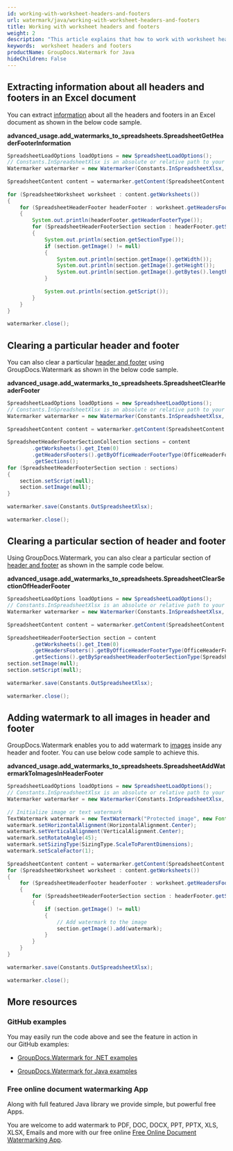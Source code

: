 ```yaml
---
id: working-with-worksheet-headers-and-footers
url: watermark/java/working-with-worksheet-headers-and-footers
title: Working with worksheet headers and footers
weight: 2
description: "This article explains that how to work with worksheet headers and footers while using GroupDocs watermarking Java API"
keywords:  worksheet headers and footers
productName: GroupDocs.Watermark for Java
hideChildren: False
---
```

## Extracting information about all headers and footers in an Excel document

You can extract [information](https://apireference.groupdocs.com/watermark/java/com.groupdocs.watermark.contents/SpreadsheetWorksheet#getHeadersFooters()) about all the headers and footers in an Excel document as shown in the below code sample.

**advanced\_usage.add\_watermarks\_to\_spreadsheets.SpreadsheetGetHeaderFooterInformation**

```java
SpreadsheetLoadOptions loadOptions = new SpreadsheetLoadOptions();                                               
// Constants.InSpreadsheetXlsx is an absolute or relative path to your document. Ex: "C:\\Docs\\spreadsheet.xlsx"
Watermarker watermarker = new Watermarker(Constants.InSpreadsheetXlsx, loadOptions);                             
                                                                                                                 
SpreadsheetContent content = watermarker.getContent(SpreadsheetContent.class);                                   
                                                                                                                 
for (SpreadsheetWorksheet worksheet : content.getWorksheets())                                                   
{                                                                                                                
    for (SpreadsheetHeaderFooter headerFooter : worksheet.getHeadersFooters())                                   
    {                                                                                                            
        System.out.println(headerFooter.getHeaderFooterType());                                                  
        for (SpreadsheetHeaderFooterSection section : headerFooter.getSections())                                
        {                                                                                                        
            System.out.println(section.getSectionType());                                                        
            if (section.getImage() != null)                                                                      
            {                                                                                                    
                System.out.println(section.getImage().getWidth());                                               
                System.out.println(section.getImage().getHeight());                                              
                System.out.println(section.getImage().getBytes().length);                                        
            }                                                                                                    
                                                                                                                 
            System.out.println(section.getScript());                                                             
        }                                                                                                        
    }                                                                                                            
}                                                                                                                
                                                                                                                 
watermarker.close();                                                                                             
```

## Clearing a particular header and footer

You can also clear a particular [header and footer](https://apireference.groupdocs.com/watermark/java/com.groupdocs.watermark.contents/SpreadsheetHeaderFooterSection) using GroupDocs.Watermark as shown in the below code sample.

**advanced\_usage.add\_watermarks\_to\_spreadsheets.SpreadsheetClearHeaderFooter**

```java
SpreadsheetLoadOptions loadOptions = new SpreadsheetLoadOptions();                                              
// Constants.InSpreadsheetXlsx is an absolute or relative path to your document. Ex: @"C:\Docs\spreadsheet.xlsx"
Watermarker watermarker = new Watermarker(Constants.InSpreadsheetXlsx, loadOptions);                            
                                                                                                                
SpreadsheetContent content = watermarker.getContent(SpreadsheetContent.class);                                  
                                                                                                                
SpreadsheetHeaderFooterSectionCollection sections = content                                                     
        .getWorksheets().get_Item(0)                                                                            
        .getHeadersFooters().getByOfficeHeaderFooterType(OfficeHeaderFooterType.HeaderPrimary)                  
        .getSections();                                                                                         
for (SpreadsheetHeaderFooterSection section : sections)                                                         
{                                                                                                               
    section.setScript(null);                                                                                    
    section.setImage(null);                                                                                     
}                                                                                                               
                                                                                                                
watermarker.save(Constants.OutSpreadsheetXlsx);                                                                 
                                                                                                                
watermarker.close();                                                                                            
```

## Clearing a particular section of header and footer

Using GroupDocs.Watermark, you can also clear a particular section of [header and footer](https://apireference.groupdocs.com/watermark/java/com.groupdocs.watermark.contents/SpreadsheetHeaderFooterSection) as shown in the sample code below.

**advanced\_usage.add\_watermarks\_to\_spreadsheets.SpreadsheetClearSectionOfHeaderFooter**

```java
SpreadsheetLoadOptions loadOptions = new SpreadsheetLoadOptions();                                               
// Constants.InSpreadsheetXlsx is an absolute or relative path to your document. Ex: "C:\\Docs\\spreadsheet.xlsx"
Watermarker watermarker = new Watermarker(Constants.InSpreadsheetXlsx, loadOptions);                             
                                                                                                                 
SpreadsheetContent content = watermarker.getContent(SpreadsheetContent.class);                                   
                                                                                                                 
SpreadsheetHeaderFooterSection section = content                                                                 
        .getWorksheets().get_Item(0)                                                                             
        .getHeadersFooters().getByOfficeHeaderFooterType(OfficeHeaderFooterType.HeaderEven)                      
        .getSections().getBySpreadsheetHeaderFooterSectionType(SpreadsheetHeaderFooterSectionType.Left);         
section.setImage(null);                                                                                          
section.setScript(null);                                                                                         
                                                                                                                 
watermarker.save(Constants.OutSpreadsheetXlsx);                                                                  
                                                                                                                 
watermarker.close();                                                                                             
```

## Adding watermark to all images in header and footer

GroupDocs.Watermark enables you to add watermark to [images](https://apireference.groupdocs.com/watermark/java/com.groupdocs.watermark.contents/SpreadsheetHeaderFooterSection#getImage()) inside any header and footer. You can use below code sample to achieve this.

**advanced\_usage.add\_watermarks\_to\_spreadsheets.SpreadsheetAddWatermarkToImagesInHeaderFooter**

```java
SpreadsheetLoadOptions loadOptions = new SpreadsheetLoadOptions();                                               
// Constants.InSpreadsheetXlsx is an absolute or relative path to your document. Ex: "C:\\Docs\\spreadsheet.xlsx"
Watermarker watermarker = new Watermarker(Constants.InSpreadsheetXlsx, loadOptions);                             
                                                                                                                 
// Initialize image or text watermark                                                                            
TextWatermark watermark = new TextWatermark("Protected image", new Font("Arial", 8));                            
watermark.setHorizontalAlignment(HorizontalAlignment.Center);                                                    
watermark.setVerticalAlignment(VerticalAlignment.Center);                                                        
watermark.setRotateAngle(45);                                                                                    
watermark.setSizingType(SizingType.ScaleToParentDimensions);                                                     
watermark.setScaleFactor(1);                                                                                     
                                                                                                                 
SpreadsheetContent content = watermarker.getContent(SpreadsheetContent.class);                                   
for (SpreadsheetWorksheet worksheet : content.getWorksheets())                                                   
{                                                                                                                
    for (SpreadsheetHeaderFooter headerFooter : worksheet.getHeadersFooters())                                   
    {                                                                                                            
        for (SpreadsheetHeaderFooterSection section : headerFooter.getSections())                                
        {                                                                                                        
            if (section.getImage() != null)                                                                      
            {                                                                                                    
                // Add watermark to the image                                                                    
                section.getImage().add(watermark);                                                               
            }                                                                                                    
        }                                                                                                        
    }                                                                                                            
}                                                                                                                
                                                                                                                 
watermarker.save(Constants.OutSpreadsheetXlsx);                                                                  
                                                                                                                 
watermarker.close();                                                                                             
```

## More resources

### GitHub examples

You may easily run the code above and see the feature in action in our GitHub examples:

*   [GroupDocs.Watermark for .NET examples](https://github.com/groupdocs-watermark/GroupDocs.Watermark-for-.NET)
    
*   [GroupDocs.Watermark for Java examples](https://github.com/groupdocs-watermark/GroupDocs.Watermark-for-Java)
    

### Free online document watermarking App

Along with full featured Java library we provide simple, but powerful free Apps.

You are welcome to add watermark to PDF, DOC, DOCX, PPT, PPTX, XLS, XLSX, Emails and more with our free online [Free Online Document Watermarking App](https://products.groupdocs.app/watermark).
